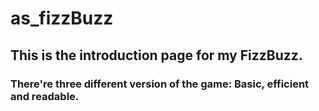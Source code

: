 # as_fizzBuzz

## This is the introduction page for my FizzBuzz.

### There're three different version of the game: Basic, efficient and readable. 
